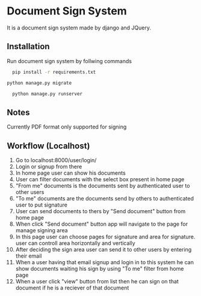 
# Document Sign System

It is a document sign system made by django and JQuery.
    
## Installation

Run document sign system by follwing commands

```bash
  pip install -r requirements.txt
```
```bash
python manage.py migrate
```
```bash
  python manage.py runserver
```

## Notes
Currently PDF format only supported for signing

## Workflow (Localhost)

1. Go to localhost:8000/user/login/
2. Login or signup from there
3. In home page user can show his documents
4. User can filter documents with the select box present in home page
5. "From me" documents is the documents sent by authenticated user to other users
6. "To me" documents are the documents send by others to authenticated user to put signature
7. User can send documents to thers by "Send document" button from home page
8. When click "Send document" button app will navigate to the page for manage signing area
9. In this page user can choose pages for signature and area for signature. user can controll area horizontally and vertically
10. After deciding the sign area user can send it to other users by entering their email
11. When a user having that email signup and login in to this system he can show documents waiting his sign by using "To me" filter from home page
12. When a user click "view" button from list then he can sign on that document if he is a reciever of that document
